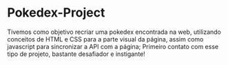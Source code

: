 # Pokedex-Project
Tivemos como objetivo recriar uma pokedex encontrada na web, utilizando conceitos de HTML e CSS para  a parte visual da página, assim como javascript para sincronizar a API com a página;
Primeiro contato com esse tipo de projeto, bastante desafiador e instigante!
